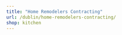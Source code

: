 ```yaml
---
title: "Home Remodelers Contracting"
url: /dublin/home-remodelers-contracting/
shop: kitchen
---
```

